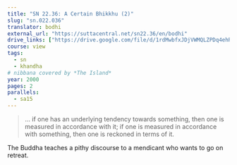 ```yaml
---
title: "SN 22.36: A Certain Bhikkhu (2)"
slug: "sn.022.036"
translator: bodhi
external_url: "https://suttacentral.net/sn22.36/en/bodhi"
drive_links: ["https://drive.google.com/file/d/1rdMwbfxJDjVWMQLZPDq4ehRbR_J-sWYv/view?usp=drivesdk"]
course: view
tags:
  - sn
  - khandha
# nibbana covered by *The Island*
year: 2000
pages: 2
parallels:
  - sa15
---
```


> … if one has an underlying tendency towards something, then one is measured in accordance with it; if one is measured in accordance with something, then one is reckoned in terms of it.

The Buddha teaches a pithy discourse to a mendicant who wants to go on retreat.

